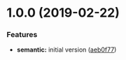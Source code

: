 # 1.0.0 (2019-02-22)


### Features

* **semantic:** initial version ([aeb0f77](https://github.com/azdanov/weather-react-native/commit/aeb0f77))

